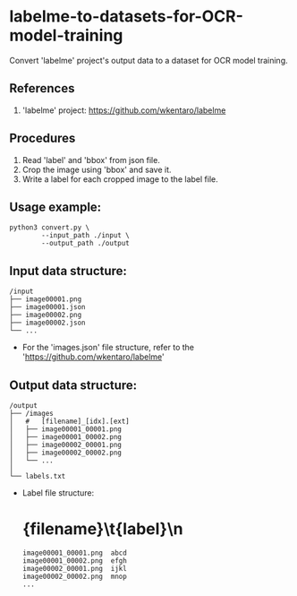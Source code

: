 # labelme-to-datasets-for-OCR-model-training

Convert 'labelme' project's output data to a dataset for OCR model training.


## References
1. 'labelme' project: https://github.com/wkentaro/labelme


## Procedures
1. Read 'label' and 'bbox' from json file.
2. Crop the image using 'bbox' and save it.
3. Write a label for each cropped image to the label file.


## Usage example:
    python3 convert.py \
            --input_path ./input \
            --output_path ./output


## Input data structure:
    /input
    ├── image00001.png
    ├── image00001.json
    ├── image00002.png
    ├── image00002.json
    └── ...

* For the 'images.json' file structure, refer to the 'https://github.com/wkentaro/labelme'


## Output data structure:

    /output
    ├── /images
    │   #   [filename]_[idx].[ext]
    │   ├── image00001_00001.png
    │   ├── image00001_00002.png
    │   ├── image00002_00001.png
    │   ├── image00002_00002.png
    │   └── ...
    │
    └── labels.txt

* Label file structure:

    # {filename}\t{label}\n
      image00001_00001.png	abcd
      image00001_00002.png	efgh
      image00002_00001.png	ijkl
      image00002_00002.png	mnop
      ...
